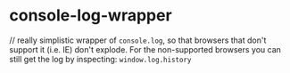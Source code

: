 console-log-wrapper
===================

// really simplistic wrapper of `console.log`, so that browsers that don't support it (i.e. IE) don't explode. For the non-supported browsers you can still get the log by inspecting: `window.log.history`
